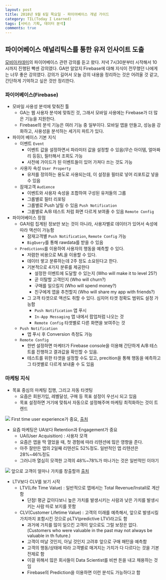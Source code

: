 ```yaml
---
layout: post
title: 2018년 9월 6일 목요일 - 파이어베이스 개념 가이드
category: TIL(Today I Learned)
tags: [서비스 기획, 데이터 분석]
comments: true
---
```


## 파이어베이스 애널리틱스를 통한 유저 인사이트 도출

[모비아카데미](http://www.mobiacademy.co.kr/main)의 파이어베이스 관련 강의를 듣고 왔다. 저녁 7시30분부터 시작해서 10시까지 진행된 빡센 강의였다. GA만 알았지 Firebase에 대해 지식이 전무했던 나에게는 너무 좋은 강의였다. 강의가 길어서 오늘 강의 내용을 정리하는 것은 어려울 것 같고, 간단하게 기억하고 싶은 것만 정리한다.

### 파이어베이스(Firebase)

- 모바일 사용성 분석에 맞춰진 툴
    - GA는 웹 사용자 분석에 맞춰진 것, 그래서 모바일 사용에는 Firebase가 더 많은 기능을 지원한다.
    - Firebase의 분석 기능은 여러 기능 중 일부이다. 모바일 앱을 만들고, 성능을 강화하고, 사용성을 분석하는 세가지 파트가 있다.
- 파이어 베이스 기본 지식
    - 이벤트 `Event`
        - 이벤트 값을 설정하면서 파라미터 값을 설정할 수 있음(무슨 아이템, 얼마짜리 등등), 필터해서 조회도 가능
        - 사전에 가이드가 된 이벤트들이 있어 가져다 쓰는 것도 가능
    - 사용자 속성 `User Property`
        - 유저를 정의하는 용도로 사용되는데, 이 설정을 필터로 넣어 리포트값 넣을 수 있음
    - 잠재고객 `Audience`
        - 이벤트와 사용자 속성을 조합하여 구성된 유저들의 그룹
        - 그룹별로 필터 리포팅
        - 그룹별로 Push 날릴 수 있음 `Push Notification`
        - 그룹별로 A/B 테스트 처럼 화면 다르게 보여줄 수 있음 `Remote Config`
- 파이어베이스 장점
    - GA처럼 집계된 정보만 보는 것이 아니라, 사용자별로 데이터가 있어서 속성에 따라 액션이 가능함 
        - 잠재고객별 `Push Notification`, `Remote Config` 가능
        - `BigQuery`를 통해 rawdata를 받을 수 있음
    - `Predictions`를 이용하여 사용자의 행동을 예측할 수 있다. 
        - 저렴한 비용으로 ML을 이용할 수 있다. 
        - 데이터 쌓고 분류하는데 2주 정도 소요된다고 한다.
        - 기본적으로 4가지 분류를 제공한다
            - 설정한 이벤트에 도달할 수 있는지 (Who will make it to level 25?)
            - 곧 이탈할 고객인지 (Who will churn?)
            - 구매를 일으킬지 (Who will spend money?)
            - 친구에게 앱을 추천할지 (Who will share my app with friends?)
        - 그 고객 타겟으로 액션도 취할 수 있다. 심지어 타겟 정확도 범위도 설정 가능함
            - `Push Notification` 앱 푸시
            - `In-App Messaging` 앱 내에서 팝업처럼 나오는 것
            - `Remote Config` 타겟별로 다른 화면을 보여주는 것
    - `Push Notification`
        - 앱 푸시 후 Conversion 측정도 가능
    - `Remote Config` 
        - 한번 설정하면 마케터가 Firebase console을 이용해 간단하게 A/B 테스트를 진행하고 결과값을 확인할 수 있음.
        - 테스트를 위한 타겟을 설정할 수도 있고, precition을 통해 행동을 예측하고 그 타겟별로 다르게 보내줄 수 도 있음


### 마케팅 지식

- 목표 중심의 마케팅 집행, 그리고 자동 타겟팅
    - 요즘은 회원가입, 레벨달성, 구매 등 목표 설정이 우선시 되고 있음
    - 목표 설정하면 거기에 맞춰서 자동으로 설정해주며 마케팅 최적화하는 것이 트렌드

![](https://cdn-images-1.medium.com/max/1600/0*vYdHUUVA2Ly99q2g.) 
First time user experience가 중요, [출처](https://medium.com/googleplaydev/why-the-first-ten-minutes-is-crucial-if-you-want-to-keep-players-coming-back-to-your-mobile-game-4a89031b6308)

- 요즘 마케팅은 UA보다 Retention과 Engagement가 중요
    - UA(User Acquisition) : 사용자 모객
    - 요즘은 앱을 딱 열었을 때, 첫 경험에 따라 리텐션에 많은 영향을 준다. 
    - 아주 잘만든 앱의 2일째 리텐션도 52%정도. 일반적인 앱 리텐션은 28%~46%정도 
    - 그러니까 열심히 모객한 고객의 48%~78%가 떠나가는 것은 일반적인 이야기

![](https://d2mxuefqeaa7sj.cloudfront.net/s_60ECB163AE4078E84C49514ED5D5B38C222B9C0EA718BEA3759DABF297034DEB_1488169955068_file.png)
앞으로 고객이 얼마나 가치를 창출할까 [출처](https://www.datascience.com/blog/intro-to-predictive-modeling-for-customer-lifetime-value)

- LTV보다 CLV를 보기 시작
    - LTV(Life Time Value) : 일반적으로 앱에서는 Total Revenue/Install로 계산함
        - 단점! 평균 값이다보니 높은 가치를 발생시키는 사람과 낮은 가치를 발생시키는 사람 따로 보지를 못함
    - CLV(Customer Lifetime Value) : 고객의 미래를 예측해서, 앞으로 발생시킬 가치까지 포함시킨 것으로 pLTV(predictive LTV)라고도 함
        - 과거에 가치를 많이 일으킨 고객이 앞으로도 그럴 보장은 없다. (Customers who were valuable in the past may not always be valuable in th future.)
        - 고객이 떠날 것인지, 아닐 것인지 고려후 앞으로 구매 패턴을 예측함
        - 고객의 행동/상태에 따라 고객별로 매겨지는 가치가 다 다르다는 것을 기본 전제로 함 
        - 이걸 위해서 많은 회사들이 Data Scientist를 비싼 돈을 내고 채용하는 것임
        - Firebase의 Prediction을 이용하면 이런 분석도 가능하다고 함


  
